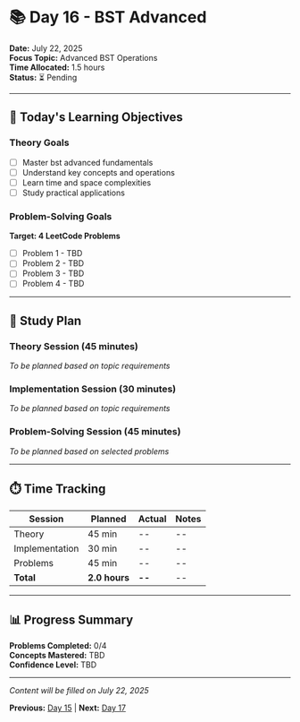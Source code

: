 # 📚 Day 16 - BST Advanced

**Date:** July 22, 2025  
**Focus Topic:** Advanced BST Operations  
**Time Allocated:** 1.5 hours  
**Status:** ⏳ Pending

---

## 🎯 Today's Learning Objectives

### Theory Goals
- [ ] Master bst advanced fundamentals
- [ ] Understand key concepts and operations
- [ ] Learn time and space complexities
- [ ] Study practical applications

### Problem-Solving Goals
**Target: 4 LeetCode Problems**
- [ ] Problem 1 - TBD
- [ ] Problem 2 - TBD
- [ ] Problem 3 - TBD
- [ ] Problem 4 - TBD

---

## 📖 Study Plan

### Theory Session (45 minutes)
*To be planned based on topic requirements*

### Implementation Session (30 minutes)  
*To be planned based on topic requirements*

### Problem-Solving Session (45 minutes)
*To be planned based on selected problems*

---

## ⏱️ Time Tracking

| Session | Planned | Actual | Notes |
|---------|---------|--------|-------|
| Theory | 45 min | -- | -- |
| Implementation | 30 min | -- | -- |
| Problems | 45 min | -- | -- |
| **Total** | **2.0 hours** | **--** | -- |

---

## 📊 Progress Summary

**Problems Completed:** 0/4  
**Concepts Mastered:** TBD  
**Confidence Level:** TBD

---

*Content will be filled on July 22, 2025*

**Previous:** [Day 15](day-15-*.md) | **Next:** [Day 17](day-17-*.md)
